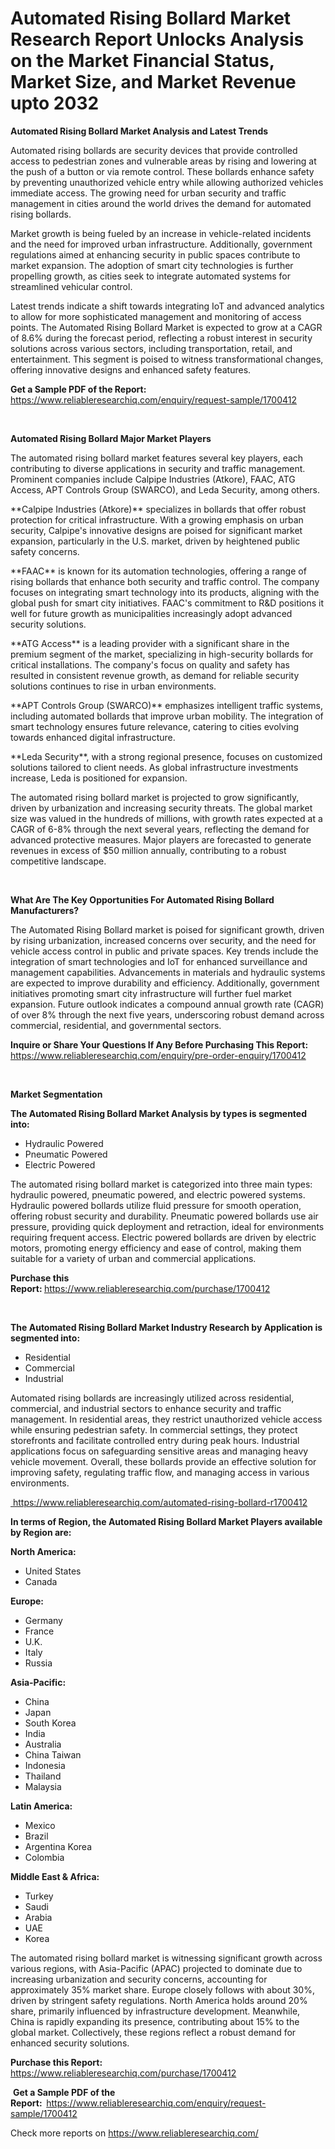 <p><h1>Automated Rising Bollard Market Research Report Unlocks Analysis on the Market Financial Status, Market Size, and Market Revenue upto 2032</h1></p><p><strong>Automated Rising Bollard Market Analysis and Latest Trends</strong></p>
<p><p>Automated rising bollards are security devices that provide controlled access to pedestrian zones and vulnerable areas by rising and lowering at the push of a button or via remote control. These bollards enhance safety by preventing unauthorized vehicle entry while allowing authorized vehicles immediate access. The growing need for urban security and traffic management in cities around the world drives the demand for automated rising bollards.</p><p>Market growth is being fueled by an increase in vehicle-related incidents and the need for improved urban infrastructure. Additionally, government regulations aimed at enhancing security in public spaces contribute to market expansion. The adoption of smart city technologies is further propelling growth, as cities seek to integrate automated systems for streamlined vehicular control.</p><p>Latest trends indicate a shift towards integrating IoT and advanced analytics to allow for more sophisticated management and monitoring of access points. The Automated Rising Bollard Market is expected to grow at a CAGR of 8.6% during the forecast period, reflecting a robust interest in security solutions across various sectors, including transportation, retail, and entertainment. This segment is poised to witness transformational changes, offering innovative designs and enhanced safety features.</p></p>
<p><strong>Get a Sample PDF of the Report:&nbsp;</strong> <a href="https://www.reliableresearchiq.com/enquiry/request-sample/1700412?utm_campaign=3519&utm_medium=2&utm_source=Github&utm_content=ia&utm_term=27032025&utm_id=automated-rising-bollard">https://www.reliableresearchiq.com/enquiry/request-sample/1700412</a></p>
<p>&nbsp;</p>
<p><strong>Automated Rising Bollard Major Market Players</strong></p>
<p><p>The automated rising bollard market features several key players, each contributing to diverse applications in security and traffic management. Prominent companies include Calpipe Industries (Atkore), FAAC, ATG Access, APT Controls Group (SWARCO), and Leda Security, among others.</p><p>**Calpipe Industries (Atkore)** specializes in bollards that offer robust protection for critical infrastructure. With a growing emphasis on urban security, Calpipe's innovative designs are poised for significant market expansion, particularly in the U.S. market, driven by heightened public safety concerns.</p><p>**FAAC** is known for its automation technologies, offering a range of rising bollards that enhance both security and traffic control. The company focuses on integrating smart technology into its products, aligning with the global push for smart city initiatives. FAAC's commitment to R&D positions it well for future growth as municipalities increasingly adopt advanced security solutions.</p><p>**ATG Access** is a leading provider with a significant share in the premium segment of the market, specializing in high-security bollards for critical installations. The company's focus on quality and safety has resulted in consistent revenue growth, as demand for reliable security solutions continues to rise in urban environments.</p><p>**APT Controls Group (SWARCO)** emphasizes intelligent traffic systems, including automated bollards that improve urban mobility. The integration of smart technology ensures future relevance, catering to cities evolving towards enhanced digital infrastructure.</p><p>**Leda Security**, with a strong regional presence, focuses on customized solutions tailored to client needs. As global infrastructure investments increase, Leda is positioned for expansion.</p><p>The automated rising bollard market is projected to grow significantly, driven by urbanization and increasing security threats. The global market size was valued in the hundreds of millions, with growth rates expected at a CAGR of 6-8% through the next several years, reflecting the demand for advanced protective measures. Major players are forecasted to generate revenues in excess of $50 million annually, contributing to a robust competitive landscape.</p></p>
<p>&nbsp;</p>
<p><strong>What Are The Key Opportunities For Automated Rising Bollard Manufacturers?</strong></p>
<p><p>The Automated Rising Bollard market is poised for significant growth, driven by rising urbanization, increased concerns over security, and the need for vehicle access control in public and private spaces. Key trends include the integration of smart technologies and IoT for enhanced surveillance and management capabilities. Advancements in materials and hydraulic systems are expected to improve durability and efficiency. Additionally, government initiatives promoting smart city infrastructure will further fuel market expansion. Future outlook indicates a compound annual growth rate (CAGR) of over 8% through the next five years, underscoring robust demand across commercial, residential, and governmental sectors.</p></p>
<p><strong>Inquire or Share Your Questions If Any Before Purchasing This Report:</strong> <a href="https://www.reliableresearchiq.com/enquiry/pre-order-enquiry/1700412?utm_campaign=3519&utm_medium=2&utm_source=Github&utm_content=ia&utm_term=27032025&utm_id=automated-rising-bollard">https://www.reliableresearchiq.com/enquiry/pre-order-enquiry/1700412</a></p>
<p>&nbsp;</p>
<p><strong>Market Segmentation</strong></p>
<p><strong>The Automated Rising Bollard Market Analysis by types is segmented into:</strong></p>
<p><ul><li>Hydraulic Powered</li><li>Pneumatic Powered</li><li>Electric Powered</li></ul></p>
<p><p>The automated rising bollard market is categorized into three main types: hydraulic powered, pneumatic powered, and electric powered systems. Hydraulic powered bollards utilize fluid pressure for smooth operation, offering robust security and durability. Pneumatic powered bollards use air pressure, providing quick deployment and retraction, ideal for environments requiring frequent access. Electric powered bollards are driven by electric motors, promoting energy efficiency and ease of control, making them suitable for a variety of urban and commercial applications.</p></p>
<p><strong>Purchase this Report:&nbsp;</strong><a href="https://www.reliableresearchiq.com/purchase/1700412?utm_campaign=3519&utm_medium=2&utm_source=Github&utm_content=ia&utm_term=27032025&utm_id=automated-rising-bollard">https://www.reliableresearchiq.com/purchase/1700412</a></p>
<p>&nbsp;</p>
<p><strong>The Automated Rising Bollard Market Industry Research by Application is segmented into:</strong></p>
<p><ul><li>Residential</li><li>Commercial</li><li>Industrial</li></ul></p>
<p><p>Automated rising bollards are increasingly utilized across residential, commercial, and industrial sectors to enhance security and traffic management. In residential areas, they restrict unauthorized vehicle access while ensuring pedestrian safety. In commercial settings, they protect storefronts and facilitate controlled entry during peak hours. Industrial applications focus on safeguarding sensitive areas and managing heavy vehicle movement. Overall, these bollards provide an effective solution for improving safety, regulating traffic flow, and managing access in various environments.</p></p>
<p><a href="https://www.reliableresearchiq.com/automated-rising-bollard-r1700412?utm_campaign=3519&utm_medium=2&utm_source=Github&utm_content=ia&utm_term=27032025&utm_id=automated-rising-bollard">&nbsp;https://www.reliableresearchiq.com/automated-rising-bollard-r1700412</a></p>
<p><strong>In terms of Region, the Automated Rising Bollard Market Players available by Region are:</strong></p>
<p>
    <p> <strong> North America: </strong>
        <ul>
            <li>United States</li>
            <li>Canada</li>
        </ul>
        </p> 
    <p> <strong> Europe: </strong>
        <ul>
            <li>Germany</li>
            <li>France</li>
            <li>U.K.</li>
            <li>Italy</li>
            <li>Russia</li>
        </ul>
        </p> 
    <p> <strong> Asia-Pacific: </strong>
        <ul>
            <li>China</li>
            <li>Japan</li>
            <li>South Korea</li>
            <li>India</li>
            <li>Australia</li>
            <li>China Taiwan</li>
            <li>Indonesia</li>
            <li>Thailand</li>
            <li>Malaysia</li>
        </ul>
        </p> 
    <p> <strong> Latin America: </strong>
        <ul>
            <li>Mexico</li>
            <li>Brazil</li>
            <li>Argentina Korea</li>
            <li>Colombia</li>
        </ul>
        </p> 
    <p> <strong> Middle East & Africa: </strong>
        <ul>
            <li>Turkey</li>
            <li>Saudi</li>
            <li>Arabia</li>
            <li>UAE</li>
            <li>Korea</li>
        </ul>
    </p>
    </p>
<p><p>The automated rising bollard market is witnessing significant growth across various regions, with Asia-Pacific (APAC) projected to dominate due to increasing urbanization and security concerns, accounting for approximately 35% market share. Europe closely follows with about 30%, driven by stringent safety regulations. North America holds around 20% share, primarily influenced by infrastructure development. Meanwhile, China is rapidly expanding its presence, contributing about 15% to the global market. Collectively, these regions reflect a robust demand for enhanced security solutions.</p></p>
<p><strong>Purchase this Report: </strong><a href="https://www.reliableresearchiq.com/purchase/1700412?utm_campaign=3519&utm_medium=2&utm_source=Github&utm_content=ia&utm_term=27032025&utm_id=automated-rising-bollard">https://www.reliableresearchiq.com/purchase/1700412</a></p>
<p>&nbsp;<strong>Get a Sample PDF of the Report:&nbsp;&nbsp;</strong><a href="https://www.reliableresearchiq.com/enquiry/request-sample/1700412?utm_campaign=3519&utm_medium=2&utm_source=Github&utm_content=ia&utm_term=27032025&utm_id=automated-rising-bollard">https://www.reliableresearchiq.com/enquiry/request-sample/1700412</a></p>
<p><strong></strong></p>
<p>Check more reports on <a href="https://www.reliableresearchiq.com/?utm_campaign=3519&utm_medium=2&utm_source=Github&utm_content=ia&utm_term=27032025&utm_id=automated-rising-bollard">https://www.reliableresearchiq.com/</a></p>
